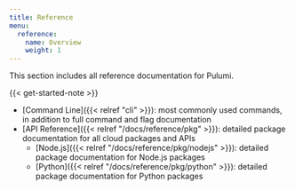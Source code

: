 ```yaml
---
title: Reference
menu:
  reference:
    name: Overview
    weight: 1
---
```


This section includes all reference documentation for Pulumi.

{{< get-started-note >}}

* [Command Line]({{< relref "cli" >}}): most commonly used commands, in addition to full command and flag documentation
* [API Reference]({{< relref "/docs/reference/pkg" >}}): detailed package documentation for all cloud packages and APIs
    * [Node.js]({{< relref "/docs/reference/pkg/nodejs" >}}): detailed package documentation for Node.js packages
    * [Python]({{< relref "/docs/reference/pkg/python" >}}): detailed package documentation for Python packages

